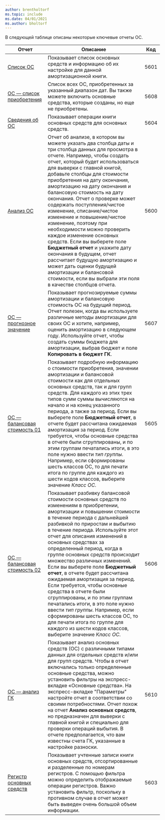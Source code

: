 ```yaml
---
author: brentholtorf
ms.topic: include
ms.date: 04/01/2021
ms.author: bholtorf
---
```


В следующей таблице описаны некоторые ключевые отчеты ОС.

| Отчет | Описание | Код | 
|--|--|--|
| [Список ОС](https://businesscentral.dynamics.com?report=5601)| Показывает список основных средств и информацию об их настройке для данной амортизационной книги. |5601 |
| [ОС — список приобретения](https://businesscentral.dynamics.com?report=5608) |  Список всех ОС, приобретенных за указанный диапазон дат. Вы также можете включить основные средства, которые созданы, но еще не приобретены. |5608 |
| [Сведения об ОС](https://businesscentral.dynamics.com?report=5604)| Показывает операции книги основных средств для основных средств. |5604 |
| [Анализ ОС](https://businesscentral.dynamics.com?report=5600)| Отчет об анализе, в котором вы можете указать два столбца даты и три столбца данных для просмотра в отчете. Например, чтобы создать отчет, который будет использоваться для выверки с главной книгой, добавьте столбцы для стоимости приобретения на дату окончания, амортизацию на дату окончания и балансовую стоимость на дату окончания. Отчет о проверке может содержать поступления/чистое изменение, списание/чистое изменение и повышение/чистое изменение, поэтому при необходимости можно проверить каждое изменение основных средств. Если вы выберете поле **Бюджетный отчет** и укажите дату окончания в будущем, отчет рассчитает будущую амортизацию и может дать оценки будущей амортизации и балансовой стоимости, если вы выбрали эти поля в качестве столбцов отчета. |5600|
| [ОС — прогнозное значение](https://businesscentral.dynamics.com?report=5607)| Показывает прогнозируемые суммы амортизации и балансовую стоимость ОС на будущий период. Отчет полезен, когда вы используете различные методы амортизации для своих ОС и хотите, например, оценить амортизацию в следующем году. Используйте отчет, чтобы создать суммы бюджета для амортизации, выбрав бюджет и поле **Копировать в бюджет ГК**. |5607 |
| [ОС — балансовая стоимость 01](https://businesscentral.dynamics.com?report=5605)|Показывает подробную информацию о стоимости приобретения, значении амортизации и балансовой стоимости как для отдельных основных средств, так и для групп средств. Для каждого из этих трех типов сумм суммы вычисляются на начало и на конец указанного периода, а также за период. Если вы выберете поле **Бюджетный отчет**, в отчете будет рассчитана ожидаемая амортизация за период. Если требуется, чтобы основные средства в отчете были сгруппированы, и по этим группам печатались итоги, в это поле нужно ввести *тип группы*. Например, если сформированы шесть классов ОС, то для печати итога по группе для каждого из шести кодов классов, выберите значение *Класс ОС*.|5605|
| [ОС — балансовая стоимость 02](https://businesscentral.dynamics.com?report=5606)|Показывает разбивку балансовой стоимости основных средств по изменениям в приобретении, амортизации и повышении стоимости в течение периода с дальнейшей разбивкой по приростам и выбытию в течение периода. Используйте этот отчет для описания изменений в основных средствах за определенный период, когда в группе основных средств происходит множество различных изменений. Если вы выберете поле **Бюджетный отчет**, в отчете будет рассчитана ожидаемая амортизация за период. Если требуется, чтобы основные средства в отчете были сгруппированы, и по этим группам печатались итоги, в это поле нужно ввести *тип группы*. Например, если сформированы шесть классов ОС, то для печати итога по группе для каждого из шести кодов классов, выберите значение *Класс ОС*. |5606|
| [ОС — анализ ГК](https://businesscentral.dynamics.com?report=5610)|Показывает анализ основных средств (ОС) с различными типами данных для отдельных средств и/или для групп средств. Чтобы в отчет включались только определенные основные средства, можно установить фильтры на экспресс-вкладке «Основные средства». На экспресс-вкладке "Параметры" настройте отчет в соответствии со своими потребностями. Отчет похож на отчет **Анализ основных средств**, но предназначен для выверки с главной книгой и специально для проверки операций выбытия. В отчете предполагается, что вам известны счета ГК, указанные в настройке разноски. | 5610 |
| [Регистр основных средств](https://businesscentral.dynamics.com?report=5603) |Показывает учтенные записи книги основных средств, отсортированные и разделенные по номерам регистров. С помощью фильтра можно определить отображаемые операции регистров. Важно установить фильтр, поскольку в противном случае в отчет может быть выведен очень большой объем информации. |5603  |

